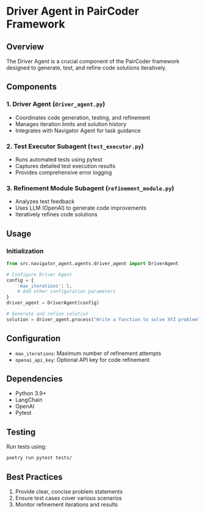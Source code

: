 # Driver Agent in PairCoder Framework

## Overview
The Driver Agent is a crucial component of the PairCoder framework designed to generate, test, and refine code solutions iteratively.

## Components

### 1. Driver Agent (`driver_agent.py`)
- Coordinates code generation, testing, and refinement
- Manages iteration limits and solution history
- Integrates with Navigator Agent for task guidance

### 2. Test Executor Subagent (`test_executor.py`)
- Runs automated tests using pytest
- Captures detailed test execution results
- Provides comprehensive error logging

### 3. Refinement Module Subagent (`refinement_module.py`)
- Analyzes test feedback
- Uses LLM (OpenAI) to generate code improvements
- Iteratively refines code solutions

## Usage

### Initialization
```python
from src.navigator_agent.agents.driver_agent import DriverAgent

# Configure Driver Agent
config = {
    'max_iterations': 5,
    # Add other configuration parameters
}
driver_agent = DriverAgent(config)

# Generate and refine solution
solution = driver_agent.process("Write a function to solve XYZ problem")
```

## Configuration
- `max_iterations`: Maximum number of refinement attempts
- `openai_api_key`: Optional API key for code refinement

## Dependencies
- Python 3.9+
- LangChain
- OpenAI
- Pytest

## Testing
Run tests using:
```bash
poetry run pytest tests/
```

## Best Practices
1. Provide clear, concise problem statements
2. Ensure test cases cover various scenarios
3. Monitor refinement iterations and results
